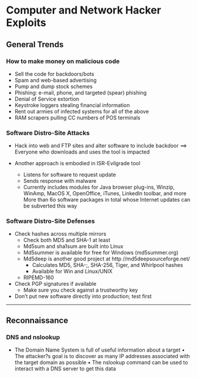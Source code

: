 # Computer and Network Hacker Exploits

## General Trends

### How to make money on malicious code

- Sell the code for backdoors/bots
- Spam and web-based advertising
- Pump and dump stock schemes
- Phishing: e-mail, phone, and targeted (spear) phishing
- Denial of Service extortion
- Keystroke loggers stealing financial information
- Rent out armies of infected systems for all of the above
- RAM scrapers pulling CC numbers of POS terminals

### Software Distro-Site Attacks

- Hack into web and FTP sites and alter software to include backdoor ==> Everyone who downloads and uses the tool is impacted

- Another approach is embodied in ISR-Evilgrade tool
  - Listens for software to request update
  - Sends response with malware
  - Currently includes modules for Java browser plug-ins, Winzip, WinAmp, MacOS X, OpenOffice, iTunes, Linkedln toolbar, and more More than 6o software packages in total whose Internet updates can be subverted this way

### Software Distro-Site Defenses

- Check hashes across multiple mirrors
  - Check both MD5 and SHA-1 at least
  - Md5sum and sha1sum are built into Linux
  - Md5summer is available for free for Windows (md5summer.org)
  - Md5deep is another good project at http //md5deepsourceforge.net/
    - Calculates MD5, SHA-;, SHA-256, Tiger, and Whirlpool hashes
    - Available for Win and Linux/UNIX
  - RIPEMD-160
- Check PGP signatures if available
  - Make sure you check against a trustworthy key
- Don’t put new software directly into production; test first

---

## Reconnaissance



### DNS and nslookup

-  The Domain Name System is full of useful information about a target
• The attacker?s goal is to discover as many IP addresses associated with the target domain as possible
• The nslookup command can be used to interact with a DNS server to get this data
